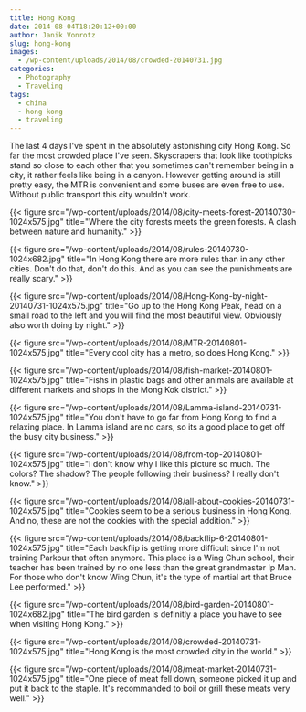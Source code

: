```yaml
---
title: Hong Kong
date: 2014-08-04T18:20:12+00:00
author: Janik Vonrotz
slug: hong-kong
images:
  - /wp-content/uploads/2014/08/crowded-20140731.jpg
categories:
  - Photography
  - Traveling
tags:
  - china
  - hong kong
  - traveling
---
```

The last 4 days I've spent in the absolutely astonishing city Hong Kong. So far the most crowded place I've seen. Skyscrapers that look like toothpicks stand so close to each other that you sometimes can't remember being in a city, it rather feels like being in a canyon. However getting around is still pretty easy, the MTR is convenient and some buses are even free to use. Without public transport this city wouldn't work. 
<!--more-->

{{< figure src="/wp-content/uploads/2014/08/city-meets-forest-20140730-1024x575.jpg" title="Where the city forests meets the green forests. A clash between nature and humanity." >}}

{{< figure src="/wp-content/uploads/2014/08/rules-20140730-1024x682.jpg" title="In Hong Kong there are more rules than in any other cities. Don't do that, don't do this. And as you can see the punishments are really scary." >}}

{{< figure src="/wp-content/uploads/2014/08/Hong-Kong-by-night-20140731-1024x575.jpg" title="Go up to the Hong Kong Peak, head on a small road to the left and you will find the most beautiful view. Obviously also worth doing by night." >}}

{{< figure src="/wp-content/uploads/2014/08/MTR-20140801-1024x575.jpg" title="Every cool city has a metro, so does Hong Kong." >}}

{{< figure src="/wp-content/uploads/2014/08/fish-market-20140801-1024x575.jpg" title="Fishs in plastic bags and other animals are available at different markets and shops in the Mong Kok district." >}}

{{< figure src="/wp-content/uploads/2014/08/Lamma-island-20140731-1024x575.jpg" title="You don't have to go far from Hong Kong to find a relaxing place. In Lamma island are no cars, so its a good place to get  off the busy city business." >}}

{{< figure src="/wp-content/uploads/2014/08/from-top-20140801-1024x575.jpg" title="I don't know why I like this picture so much. The colors? The shadow? The people following their business? I really don't know." >}}

{{< figure src="/wp-content/uploads/2014/08/all-about-cookies-20140731-1024x575.jpg" title="Cookies seem to be a serious business in Hong Kong. And no, these are not the cookies with the special addition." >}}

{{< figure src="/wp-content/uploads/2014/08/backflip-6-20140801-1024x575.jpg" title="Each backflip is getting more difficult since I'm not training Parkour that often anymore. This place is a Wing Chun school, their teacher has been trained by no one less than the great grandmaster Ip Man. For those who don't know Wing Chun, it's the type of martial art that Bruce Lee performed." >}}

{{< figure src="/wp-content/uploads/2014/08/bird-garden-20140801-1024x682.jpg" title="The bird garden is definitly a place you have to see when visiting Hong Kong." >}}

{{< figure src="/wp-content/uploads/2014/08/crowded-20140731-1024x575.jpg" title="Hong Kong is the most crowded city in the world." >}}

{{< figure src="/wp-content/uploads/2014/08/meat-market-20140731-1024x575.jpg" title="One piece of meat fell down, someone picked it up and put it back to the staple. It's recommanded to boil or grill these meats very well." >}}